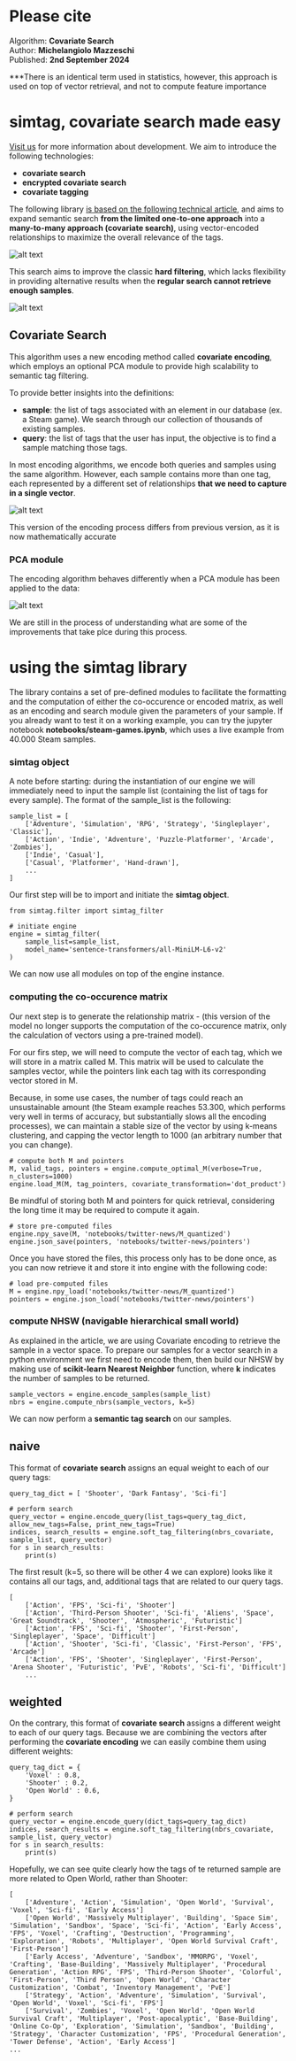 # Please cite
Algorithm: **Covariate Search**<br>
Author: **Michelangiolo Mazzeschi**<br>
Published: **2nd September 2024**

***There is an identical term used in statistics, however, this approach is used on top of vector retrieval, and not to compute feature importance

# simtag, covariate search made easy

[Visit us](https://simsearch.co/) for more information about development. We aim to introduce the following technologies:
- **covariate search**
- **encrypted covariate search**
- **covariate tagging**

The following library [is based on the following technical article](https://medium.com/towards-data-science/introducing-semantic-tag-filtering-enhancing-retrieval-with-tag-similarity-4f1b2d377a10), and aims to expand semantic search **from the limited one-to-one approach** into a **many-to-many approach (covariate search)**, using vector-encoded relationships to maximize the overall relevance of the tags.

![alt text](files/search-comparison.png)

This search aims to improve the classic **hard filtering**, which lacks flexibility in providing alternative results when the **regular search cannot retrieve enough samples**.

![alt text](files/missing-results.png)

## Covariate Search

This algorithm uses a new encoding method called **covariate encoding**, which employs an optional PCA module to provide high scalability to semantic tag filtering.

To provide better insights into the definitions:
- **sample**: the list of tags associated with an element in our database (ex. a Steam game). We search through our collection of thousands of existing samples.
- **query**: the list of tags that the user has input, the objective is to find a sample matching those tags.

In most encoding algorithms, we encode both queries and samples using the same algorithm. However, each sample contains more than one tag, each represented by a different set of relationships **that we need to capture in a single vector**.

![alt text](files/covariate-encoding.png)

This version of the encoding process differs from previous version, as it is now mathematically accurate

### PCA module

The encoding algorithm behaves differently when a PCA module has been applied to the data:

![alt text](files/pca-covariate-encoding.png)

We are still in the process of understanding what are some of the improvements that take plce during this process.

# using the simtag library

The library contains a set of pre-defined modules to facilitate the formatting and the computation of either the co-occurence or encoded matrix, as well as an encoding and search module given the parameters of your sample. If you already want to test it on a working example, you can try the jupyter notebook **notebooks/steam-games.ipynb**, which uses a live example from 40.000 Steam samples.

### simtag object

A note before starting: during the instantiation of our engine we will immediately need to input the sample list (containing the list of tags for every sample). The format of the sample_list is the following:
```
sample_list = [
    ['Adventure', 'Simulation', 'RPG', 'Strategy', 'Singleplayer', 'Classic'],
    ['Action', 'Indie', 'Adventure', 'Puzzle-Platformer', 'Arcade', 'Zombies'],
    ['Indie', 'Casual'],
    ['Casual', 'Platformer', 'Hand-drawn'],
    ...
]
```
Our first step will be to import and initiate the **simtag object**. 
```
from simtag.filter import simtag_filter

# initiate engine
engine = simtag_filter(
    sample_list=sample_list,
    model_name='sentence-transformers/all-MiniLM-L6-v2'
)
```
We can now use all modules on top of the engine instance. 

### computing the co-occurence matrix

Our next step is to generate the relationship matrix - (this version of the model no longer supports the computation of the co-occurence matrix, only the calculation of vectors using a pre-trained model).

For our firs step, we will need to compute the vector of each tag, which we will store in a matrix called M. This matrix will be used to calculate the samples vector, while the pointers link each tag with its corresponding vector stored in M.

Because, in some use cases, the number of tags could reach an unsustainable amount (the Steam example reaches 53.300, which performs very well in terms of accuracy, but substantially slows all the encoding processes), we can maintain a stable size of the vector by using k-means clustering, and capping the vector length to 1000 (an arbitrary number that you can change).

```
# compute both M and pointers
M, valid_tags, pointers = engine.compute_optimal_M(verbose=True, n_clusters=1000)
engine.load_M(M, tag_pointers, covariate_transformation='dot_product')
```
Be mindful of storing both M and pointers for quick retrieval, considering the long time it may be required to compute it again.
```
# store pre-computed files
engine.npy_save(M, 'notebooks/twitter-news/M_quantized')
engine.json_save(pointers, 'notebooks/twitter-news/pointers')
```
Once you have stored the files, this process only has to be done once, as you can now retrieve it and store it into engine with the following code:
```
# load pre-computed files
M = engine.npy_load('notebooks/twitter-news/M_quantized')
pointers = engine.json_load('notebooks/twitter-news/pointers')
```

### compute NHSW (navigable hierarchical small world)

As explained in the article, we are using Covariate encoding to retrieve the sample in a vector space. To prepare our samples for a vector search in a python environment we first need to encode them, then build our NHSW by making use of **scikit-learn Nearest Neighbor** function, where **k** indicates the number of samples to be returned.
```
sample_vectors = engine.encode_samples(sample_list)
nbrs = engine.compute_nbrs(sample_vectors, k=5)
```
We can now perform a **semantic tag search** on our samples.

## naive

This format of **covariate search** assigns an equal weight to each of our query tags:

```
query_tag_dict = [ 'Shooter', 'Dark Fantasy', 'Sci-fi']

# perform search
query_vector = engine.encode_query(list_tags=query_tag_dict, allow_new_tags=False, print_new_tags=True)
indices, search_results = engine.soft_tag_filtering(nbrs_covariate, sample_list, query_vector)
for s in search_results:
    print(s)
```
The first result (k=5, so there will be other 4 we can explore) looks like it contains all our tags, and, additional tags that are related to our query tags.
```
[
    ['Action', 'FPS', 'Sci-fi', 'Shooter']
    ['Action', 'Third-Person Shooter', 'Sci-fi', 'Aliens', 'Space', 'Great Soundtrack', 'Shooter', 'Atmospheric', 'Futuristic']
    ['Action', 'FPS', 'Sci-fi', 'Shooter', 'First-Person', 'Singleplayer', 'Space', 'Difficult']
    ['Action', 'Shooter', 'Sci-fi', 'Classic', 'First-Person', 'FPS', 'Arcade']
    ['Action', 'FPS', 'Shooter', 'Singleplayer', 'First-Person', 'Arena Shooter', 'Futuristic', 'PvE', 'Robots', 'Sci-fi', 'Difficult']
    ...
```

## weighted

On the contrary, this format of **covariate search** assigns a different weight to each of our query tags. Because we are combining the vectors after performing the **covariate encoding** we can easily combine them using different weights:

```
query_tag_dict = {
    'Voxel' : 0.8,
    'Shooter' : 0.2,
    'Open World' : 0.6,
}

# perform search
query_vector = engine.encode_query(dict_tags=query_tag_dict)
indices, search_results = engine.soft_tag_filtering(nbrs_covariate, sample_list, query_vector)
for s in search_results:
    print(s)
```
Hopefully, we can see quite clearly how the tags of te returned sample are more related to Open World, rather than Shooter:
```
[
    ['Adventure', 'Action', 'Simulation', 'Open World', 'Survival', 'Voxel', 'Sci-fi', 'Early Access']
    ['Open World', 'Massively Multiplayer', 'Building', 'Space Sim', 'Simulation', 'Sandbox', 'Space', 'Sci-fi', 'Action', 'Early Access', 'FPS', 'Voxel', 'Crafting', 'Destruction', 'Programming', 'Exploration', 'Robots', 'Multiplayer', 'Open World Survival Craft', 'First-Person']
    ['Early Access', 'Adventure', 'Sandbox', 'MMORPG', 'Voxel', 'Crafting', 'Base-Building', 'Massively Multiplayer', 'Procedural Generation', 'Action RPG', 'FPS', 'Third-Person Shooter', 'Colorful', 'First-Person', 'Third Person', 'Open World', 'Character Customization', 'Combat', 'Inventory Management', 'PvE']
    ['Strategy', 'Action', 'Adventure', 'Simulation', 'Survival', 'Open World', 'Voxel', 'Sci-fi', 'FPS']
    ['Survival', 'Zombies', 'Voxel', 'Open World', 'Open World Survival Craft', 'Multiplayer', 'Post-apocalyptic', 'Base-Building', 'Online Co-Op', 'Exploration', 'Simulation', 'Sandbox', 'Building', 'Strategy', 'Character Customization', 'FPS', 'Procedural Generation', 'Tower Defense', 'Action', 'Early Access']
...
```
